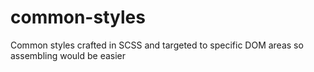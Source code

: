 # common-styles
Common styles crafted in SCSS and targeted to specific DOM areas so assembling would be easier
